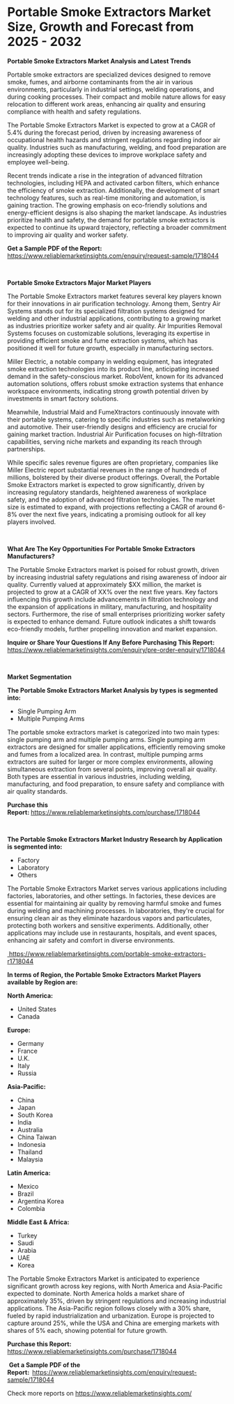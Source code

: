 <p><h1>Portable Smoke Extractors Market Size, Growth and Forecast from 2025 - 2032</h1></p><p><strong>Portable Smoke Extractors Market Analysis and Latest Trends</strong></p>
<p><p>Portable smoke extractors are specialized devices designed to remove smoke, fumes, and airborne contaminants from the air in various environments, particularly in industrial settings, welding operations, and during cooking processes. Their compact and mobile nature allows for easy relocation to different work areas, enhancing air quality and ensuring compliance with health and safety regulations.</p><p>The Portable Smoke Extractors Market is expected to grow at a CAGR of 5.4% during the forecast period, driven by increasing awareness of occupational health hazards and stringent regulations regarding indoor air quality. Industries such as manufacturing, welding, and food preparation are increasingly adopting these devices to improve workplace safety and employee well-being. </p><p>Recent trends indicate a rise in the integration of advanced filtration technologies, including HEPA and activated carbon filters, which enhance the efficiency of smoke extraction. Additionally, the development of smart technology features, such as real-time monitoring and automation, is gaining traction. The growing emphasis on eco-friendly solutions and energy-efficient designs is also shaping the market landscape. As industries prioritize health and safety, the demand for portable smoke extractors is expected to continue its upward trajectory, reflecting a broader commitment to improving air quality and worker safety.</p></p>
<p><strong>Get a Sample PDF of the Report:&nbsp;</strong> <a href="https://www.reliablemarketinsights.com/enquiry/request-sample/1718044?utm_campaign=1894&utm_medium=2&utm_source=Github&utm_content=ia&utm_term=18022025&utm_id=portable-smoke-extractors">https://www.reliablemarketinsights.com/enquiry/request-sample/1718044</a></p>
<p>&nbsp;</p>
<p><strong>Portable Smoke Extractors Major Market Players</strong></p>
<p><p>The Portable Smoke Extractors market features several key players known for their innovations in air purification technology. Among them, Sentry Air Systems stands out for its specialized filtration systems designed for welding and other industrial applications, contributing to a growing market as industries prioritize worker safety and air quality. Air Impurities Removal Systems focuses on customizable solutions, leveraging its expertise in providing efficient smoke and fume extraction systems, which has positioned it well for future growth, especially in manufacturing sectors.</p><p>Miller Electric, a notable company in welding equipment, has integrated smoke extraction technologies into its product line, anticipating increased demand in the safety-conscious market. RoboVent, known for its advanced automation solutions, offers robust smoke extraction systems that enhance workspace environments, indicating strong growth potential driven by investments in smart factory solutions.</p><p>Meanwhile, Industrial Maid and FumeXtractors continuously innovate with their portable systems, catering to specific industries such as metalworking and automotive. Their user-friendly designs and efficiency are crucial for gaining market traction. Industrial Air Purification focuses on high-filtration capabilities, serving niche markets and expanding its reach through partnerships.</p><p>While specific sales revenue figures are often proprietary, companies like Miller Electric report substantial revenues in the range of hundreds of millions, bolstered by their diverse product offerings. Overall, the Portable Smoke Extractors market is expected to grow significantly, driven by increasing regulatory standards, heightened awareness of workplace safety, and the adoption of advanced filtration technologies. The market size is estimated to expand, with projections reflecting a CAGR of around 6-8% over the next five years, indicating a promising outlook for all key players involved.</p></p>
<p>&nbsp;</p>
<p><strong>What Are The Key Opportunities For Portable Smoke Extractors Manufacturers?</strong></p>
<p><p>The Portable Smoke Extractors market is poised for robust growth, driven by increasing industrial safety regulations and rising awareness of indoor air quality. Currently valued at approximately $XX million, the market is projected to grow at a CAGR of XX% over the next five years. Key factors influencing this growth include advancements in filtration technology and the expansion of applications in military, manufacturing, and hospitality sectors. Furthermore, the rise of small enterprises prioritizing worker safety is expected to enhance demand. Future outlook indicates a shift towards eco-friendly models, further propelling innovation and market expansion.</p></p>
<p><strong>Inquire or Share Your Questions If Any Before Purchasing This Report:</strong> <a href="https://www.reliablemarketinsights.com/enquiry/pre-order-enquiry/1718044?utm_campaign=1894&utm_medium=2&utm_source=Github&utm_content=ia&utm_term=18022025&utm_id=portable-smoke-extractors">https://www.reliablemarketinsights.com/enquiry/pre-order-enquiry/1718044</a></p>
<p>&nbsp;</p>
<p><strong>Market Segmentation</strong></p>
<p><strong>The Portable Smoke Extractors Market Analysis by types is segmented into:</strong></p>
<p><ul><li>Single Pumping Arm</li><li>Multiple Pumping Arms</li></ul></p>
<p><p>The portable smoke extractors market is categorized into two main types: single pumping arm and multiple pumping arms. Single pumping arm extractors are designed for smaller applications, efficiently removing smoke and fumes from a localized area. In contrast, multiple pumping arms extractors are suited for larger or more complex environments, allowing simultaneous extraction from several points, improving overall air quality. Both types are essential in various industries, including welding, manufacturing, and food preparation, to ensure safety and compliance with air quality standards.</p></p>
<p><strong>Purchase this Report:&nbsp;</strong><a href="https://www.reliablemarketinsights.com/purchase/1718044?utm_campaign=1894&utm_medium=2&utm_source=Github&utm_content=ia&utm_term=18022025&utm_id=portable-smoke-extractors">https://www.reliablemarketinsights.com/purchase/1718044</a></p>
<p>&nbsp;</p>
<p><strong>The Portable Smoke Extractors Market Industry Research by Application is segmented into:</strong></p>
<p><ul><li>Factory</li><li>Laboratory</li><li>Others</li></ul></p>
<p><p>The Portable Smoke Extractors Market serves various applications including factories, laboratories, and other settings. In factories, these devices are essential for maintaining air quality by removing harmful smoke and fumes during welding and machining processes. In laboratories, they're crucial for ensuring clean air as they eliminate hazardous vapors and particulates, protecting both workers and sensitive experiments. Additionally, other applications may include use in restaurants, hospitals, and event spaces, enhancing air safety and comfort in diverse environments.</p></p>
<p><a href="https://www.reliablemarketinsights.com/portable-smoke-extractors-r1718044?utm_campaign=1894&utm_medium=2&utm_source=Github&utm_content=ia&utm_term=18022025&utm_id=portable-smoke-extractors">&nbsp;https://www.reliablemarketinsights.com/portable-smoke-extractors-r1718044</a></p>
<p><strong>In terms of Region, the Portable Smoke Extractors Market Players available by Region are:</strong></p>
<p>
    <p> <strong> North America: </strong>
        <ul>
            <li>United States</li>
            <li>Canada</li>
        </ul>
        </p> 
    <p> <strong> Europe: </strong>
        <ul>
            <li>Germany</li>
            <li>France</li>
            <li>U.K.</li>
            <li>Italy</li>
            <li>Russia</li>
        </ul>
        </p> 
    <p> <strong> Asia-Pacific: </strong>
        <ul>
            <li>China</li>
            <li>Japan</li>
            <li>South Korea</li>
            <li>India</li>
            <li>Australia</li>
            <li>China Taiwan</li>
            <li>Indonesia</li>
            <li>Thailand</li>
            <li>Malaysia</li>
        </ul>
        </p> 
    <p> <strong> Latin America: </strong>
        <ul>
            <li>Mexico</li>
            <li>Brazil</li>
            <li>Argentina Korea</li>
            <li>Colombia</li>
        </ul>
        </p> 
    <p> <strong> Middle East & Africa: </strong>
        <ul>
            <li>Turkey</li>
            <li>Saudi</li>
            <li>Arabia</li>
            <li>UAE</li>
            <li>Korea</li>
        </ul>
    </p>
    </p>
<p><p>The Portable Smoke Extractors Market is anticipated to experience significant growth across key regions, with North America and Asia-Pacific expected to dominate. North America holds a market share of approximately 35%, driven by stringent regulations and increasing industrial applications. The Asia-Pacific region follows closely with a 30% share, fueled by rapid industrialization and urbanization. Europe is projected to capture around 25%, while the USA and China are emerging markets with shares of 5% each, showing potential for future growth.</p></p>
<p><strong>Purchase this Report: </strong><a href="https://www.reliablemarketinsights.com/purchase/1718044?utm_campaign=1894&utm_medium=2&utm_source=Github&utm_content=ia&utm_term=18022025&utm_id=portable-smoke-extractors">https://www.reliablemarketinsights.com/purchase/1718044</a></p>
<p>&nbsp;<strong>Get a Sample PDF of the Report:&nbsp;&nbsp;</strong><a href="https://www.reliablemarketinsights.com/enquiry/request-sample/1718044?utm_campaign=1894&utm_medium=2&utm_source=Github&utm_content=ia&utm_term=18022025&utm_id=portable-smoke-extractors">https://www.reliablemarketinsights.com/enquiry/request-sample/1718044</a></p>
<p><strong></strong></p>
<p>Check more reports on <a href="https://www.reliablemarketinsights.com/?utm_campaign=1894&utm_medium=2&utm_source=Github&utm_content=ia&utm_term=18022025&utm_id=portable-smoke-extractors">https://www.reliablemarketinsights.com/</a></p>